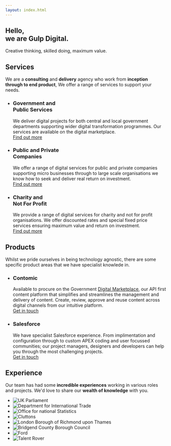 ```yaml
---
layout: index.html
---
```

<section id="introduction" class="intro intro--home">
    <div class="container">
        <div class="">
            <h1>Hello, <br class="d-none d-md-block">we are <span class="standout">Gulp Digital.</span> </h1>
            <p class="line">Creative thinking, skilled doing, maximum value.</p>
        </div>
    </div>
</section>

<section id="services">
    <div class="container">
        <h2 class="line">Services</h2>
        <div class="row">
            <div class="col-lg-10">
                <p>We are a <strong>consulting</strong> and <strong>delivery</strong> agency who work from <strong>inception through to end product</strong>, We offer a range of services to support your needs.</p>
            </div>
        </div>
        <div class="row">
            <div class="col">
                <ul class="list--blocks">
                    <li class="col-md-4 list--block-dark-blue">
                        <h3>Government and <br class="">Public Services</h3>
                        <p>
                            We deliver digital projects for both central and local government departments supporting wider digital transformation programmes. Our services are available on the digital marketplace. <br>
                            <a href="/government-and-public-services" class="btn btn-primary">Find out more</a>
                        </p>
                    </li>
                    <li class="col-md-4 list--block-green">
                        <h3>Public and Private <br class="">Companies</h3>
                        <p>
                            We offer a range of digital services for public and private companies supporting micro businesses through to large scale organisations we know how to seek and deliver real return on investment. <br>
                            <a href="/public-and-private-companies" class="btn btn-primary">Find out more</a>
                        </p>
                    </li>
                    <li class="col-md-4 list--block-blue">
                        <h3>Charity and <br class="">Not For Profit</h3>
                        <p>
                            We provide a range of digital services for charity and not for profit organisations. We offer discounted rates and special fixed price services ensuring maximum value and return on investment. <br>
                            <a href="/charity-and-not-for-profit" class="btn btn-primary">Find out more</a>
                        </p>
                    </li>
                </ul>
            </div>
        </div>
    </div>
</section>

<section id="products">
    <div class="container">
        <h2 class="line">Products</h2>
        <div class="row">
            <div class="col-lg-10">
                <p>
                    Whilst we pride ourselves in being technology agnostic, there are some specific product areas that we have specialist knowlede in.
                </p>
            </div>
        </div>
        <div class="row">
            <div class="col">
                <ul class="list--blocks">
                    <li class="col-md-6 list--block-contomic">
                        <h3>Contomic</h3>
                        <p>
                            Available to procure on the Government <a href="https://www.digitalmarketplace.service.gov.uk/g-cloud/services/126953211663022" target="_blank">Digital Marketplace</a>, our API first content platform that simplifies and streamlines the management and delivery of content. Create, review, approve and reuse content across digital channels from our intuitive platform. <br>
                            <a href="#contact" class="btn btn-primary">Get in touch</a>
                        </p>
                    </li>
                    <li class="col-md-6 list--block-sf">
                        <h3>Salesforce</h3>
                        <p>
                            We have specialist Salesforce experience. From implimentation and configuration through to custom APEX coding and user focussed communities; our project managers, designers and developers can help you through the most challenging projects.  <br>
                            <a href="#contact" class="btn btn-primary">Get in touch</a>
                        </p>
                    </li>
                </ul>
            </div>
        </div>
    </div>
</section>

<section id="experience">
    <div class="container">
        <h2 class="line">Experience</h2>
        <div class="row">
            <div class="col-lg-10">
                <p>Our team has had some <strong>incredible experiences</strong> working in various roles and projects. We'd love to share our <strong>wealth of knowledge</strong> with you.</p>
            </div>
        </div>
        <ul class="list-unstyled list--logos">
            <li class="">
                <img src="/img/ukp.png" alt="UK Parliament">
            </li>
            <li class="">
                <img src="/img/dit.png" alt="Department for International Trade">
            </li>
            <li class="">
                <img src="/img/ons.png" alt="Office for national Statistics">
            </li>
            <li class="">
                <img src="/img/cluttons.png" alt="Cluttons">
            </li>
            <li class="">
                <img src="/img/richmond.png" alt="London Borough of Richmond upon Thames">
            </li>
            <li class="">
                <img src="/img/bridgend.png" alt="Bridgend County Borough Council">
            </li>
            <li class="">
                <img src="/img/ford.png" alt="Ford">
            </li>
            <li class="">
                <img src="/img/talentrover.png" alt="Talent Rover">
            </li>
        </ul>
    </div>
</section>






